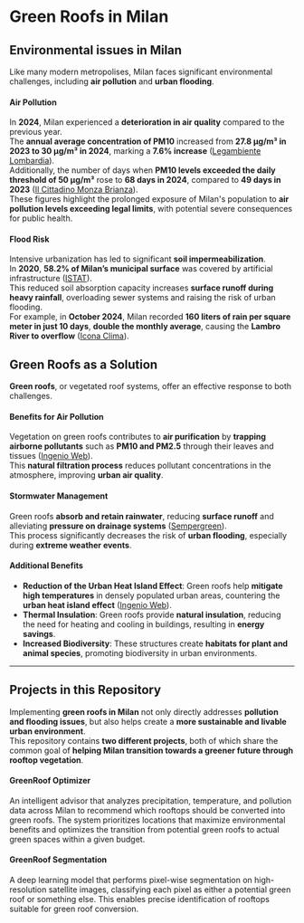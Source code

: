 # Green Roofs in Milan
## Environmental issues in Milan

Like many modern metropolises, Milan faces significant environmental challenges, including **air pollution** and **urban flooding**.

#### Air Pollution

In **2024**, Milan experienced a **deterioration in air quality** compared to the previous year.  
The **annual average concentration of PM10** increased from **27.8 µg/m³ in 2023 to 30 µg/m³ in 2024**, marking a **7.6% increase** ([Legambiente Lombardia](https://www.legambientelombardia.it/nel-2024-laria-migliora-ma-non-per-tutti-male-milano-bene-lest-lombardia-e-i-capoluoghi-prealpini/)).  
Additionally, the number of days when **PM10 levels exceeded the daily threshold of 50 µg/m³** rose to **68 days in 2024**, compared to **49 days in 2023** ([Il Cittadino Monza Brianza](https://www.ilcittadinomb.it/news/cronaca/qualita-dellaria-2024-male-le-citta-migliora-lalta-lombardia/)).  
These figures highlight the prolonged exposure of Milan's population to **air pollution levels exceeding legal limits**, with potential severe consequences for public health.

#### Flood Risk

Intensive urbanization has led to significant **soil impermeabilization**.  
In **2020**, **58.2% of Milan’s municipal surface** was covered by artificial infrastructure ([ISTAT](https://www.istat.it/storage/15-Conferenza-nazionale-statistica/poster/06_07_Cortese_POSTER.pdf)).  
This reduced soil absorption capacity increases **surface runoff during heavy rainfall**, overloading sewer systems and raising the risk of urban flooding.  
For example, in **October 2024**, Milan recorded **160 liters of rain per square meter in just 10 days**, **double the monthly average**, causing the **Lambro River to overflow** ([Icona Clima](https://www.iconaclima.it/meteo/notizie-italia/esonda-il-lambro-a-milano-in-10-giorni-caduti-160-litri-di-pioggia-per-metro-quadro/)).

## Green Roofs as a Solution

**Green roofs**, or vegetated roof systems, offer an effective response to both challenges.

#### Benefits for Air Pollution

Vegetation on green roofs contributes to **air purification** by **trapping airborne pollutants** such as **PM10 and PM2.5** through their leaves and tissues ([Ingenio Web](https://www.ingenio-web.it/articoli/quali-sono-i-benefici-climatici-dei-tetti-verdi/)).  
This **natural filtration process** reduces pollutant concentrations in the atmosphere, improving **urban air quality**.

#### Stormwater Management

Green roofs **absorb and retain rainwater**, reducing **surface runoff** and alleviating **pressure on drainage systems** ([Sempergreen](https://www.sempergreen.com/it/tetti-verdi/vantaggi-di-un-tetto-verde)).  
This process significantly decreases the risk of **urban flooding**, especially during **extreme weather events**.

#### Additional Benefits

- **Reduction of the Urban Heat Island Effect**: Green roofs help **mitigate high temperatures** in densely populated urban areas, countering the **urban heat island effect** ([Ingenio Web](https://www.ingenio-web.it/articoli/quali-sono-i-benefici-climatici-dei-tetti-verdi/)).
- **Thermal Insulation**: Green roofs provide **natural insulation**, reducing the need for heating and cooling in buildings, resulting in **energy savings**.
- **Increased Biodiversity**: These structures create **habitats for plant and animal species**, promoting biodiversity in urban environments.

---

## Projects in this Repository

Implementing **green roofs in Milan** not only directly addresses **pollution and flooding issues**, but also helps create a **more sustainable and livable urban environment**.  
This repository contains **two different projects**, both of which share the common goal of **helping Milan transition towards a greener future through rooftop vegetation**.

#### GreenRoof Optimizer
An intelligent advisor that analyzes precipitation, temperature, and pollution data across Milan to recommend which rooftops should be converted into green roofs. The system prioritizes locations that maximize environmental benefits and optimizes the transition from potential green roofs to actual green spaces within a given budget.

#### GreenRoof Segmentation
A deep learning model that performs pixel-wise segmentation on high-resolution satellite images, classifying each pixel as either a potential green roof or something else. This enables precise identification of rooftops suitable for green roof conversion.
